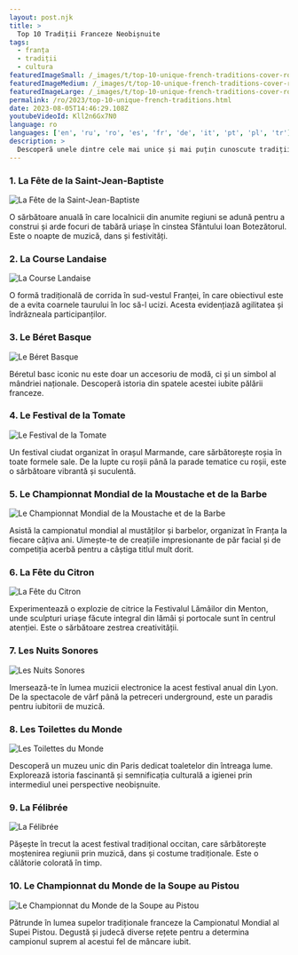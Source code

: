 ```yaml
---
layout: post.njk
title: >
  Top 10 Tradiții Franceze Neobișnuite
tags:
  - franța
  - tradiții
  - cultura
featuredImageSmall: /_images/t/top-10-unique-french-traditions-cover-ro-small.webp
featuredImageMedium: /_images/t/top-10-unique-french-traditions-cover-ro-medium.webp
featuredImageLarge: /_images/t/top-10-unique-french-traditions-cover-ro-large.webp
permalink: /ro/2023/top-10-unique-french-traditions.html
date: 2023-08-05T14:46:29.108Z
youtubeVideoId: Kll2n6Gx7N0
language: ro
languages: ['en', 'ru', 'ro', 'es', 'fr', 'de', 'it', 'pt', 'pl', 'tr']
description: >
  Descoperă unele dintre cele mai unice și mai puțin cunoscute tradiții din Franța care cu siguranță te vor surprinde și fascina.
---
```


### 1. La Fête de la Saint-Jean-Baptiste

![La Fête de la Saint-Jean-Baptiste](/_images/1/1b710db4134beff5cbc3d8143af17be4-medium.webp)

O sărbătoare anuală în care localnicii din anumite regiuni se adună pentru a construi și arde focuri de tabără uriașe în cinstea Sfântului Ioan Botezătorul. Este o noapte de muzică, dans și festivități.

### 2. La Course Landaise

![La Course Landaise](/_images/3/3a1d6edca96feb825c6ffd255d8d9f36-medium.webp)

O formă tradițională de corrida în sud-vestul Franței, în care obiectivul este de a evita coarnele taurului în loc să-l ucizi. Acesta evidențiază agilitatea și îndrăzneala participanților.

### 3. Le Béret Basque

![Le Béret Basque](/_images/0/002e5f9e3fde433a36343eaec82ed182-medium.webp)

Béretul basc iconic nu este doar un accesoriu de modă, ci și un simbol al mândriei naționale. Descoperă istoria din spatele acestei iubite pălării franceze.

### 4. Le Festival de la Tomate

![Le Festival de la Tomate](/_images/5/5fb57d404cffde078394d189b2f12cd0-medium.webp)

Un festival ciudat organizat în orașul Marmande, care sărbătorește roșia în toate formele sale. De la lupte cu roșii până la parade tematice cu roșii, este o sărbătoare vibrantă și suculentă.

### 5. Le Championnat Mondial de la Moustache et de la Barbe

![Le Championnat Mondial de la Moustache et de la Barbe](/_images/7/71f36fa80a4498f1ace1e7f80896fdf6-medium.webp)

Asistă la campionatul mondial al mustăților și barbelor, organizat în Franța la fiecare câțiva ani. Uimește-te de creațiile impresionante de păr facial și de competiția acerbă pentru a câștiga titlul mult dorit.

### 6. La Fête du Citron

![La Fête du Citron](/_images/6/632f6902817b2b57d601bf405bc94ddf-medium.webp)

Experimentează o explozie de citrice la Festivalul Lămâilor din Menton, unde sculpturi uriașe făcute integral din lămâi și portocale sunt în centrul atenției. Este o sărbătoare zestrea creativității.

### 7. Les Nuits Sonores

![Les Nuits Sonores](/_images/6/6afbd94438326f588f7e527d0fca7ef6-medium.webp)

Imersează-te în lumea muzicii electronice la acest festival anual din Lyon. De la spectacole de vârf până la petreceri underground, este un paradis pentru iubitorii de muzică.

### 8. Les Toilettes du Monde

![Les Toilettes du Monde](/_images/1/1d8217d7c13abd2bd444e893b81a2aad-medium.webp)

Descoperă un muzeu unic din Paris dedicat toaletelor din întreaga lume. Explorează istoria fascinantă și semnificația culturală a igienei prin intermediul unei perspective neobișnuite.

### 9. La Félibrée

![La Félibrée](/_images/c/ca15ec37bed5f413094e682f75d600ad-medium.webp)

Pășește în trecut la acest festival tradițional occitan, care sărbătorește moștenirea regiunii prin muzică, dans și costume tradiționale. Este o călătorie colorată în timp.

### 10. Le Championnat du Monde de la Soupe au Pistou

![Le Championnat du Monde de la Soupe au Pistou](/_images/5/5b6af185f183c6d45056312246630766-medium.webp)

Pătrunde în lumea supelor tradiționale franceze la Campionatul Mondial al Supei Pistou. Degustă și judecă diverse rețete pentru a determina campionul suprem al acestui fel de mâncare iubit.

